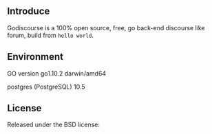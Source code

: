 ## Introduce

Godiscourse is a 100% open source, free, go back-end discourse like forum, build from `hello world`.

## Environment

GO version go1.10.2 darwin/amd64

postgres (PostgreSQL) 10.5

## License

Released under the BSD license:
